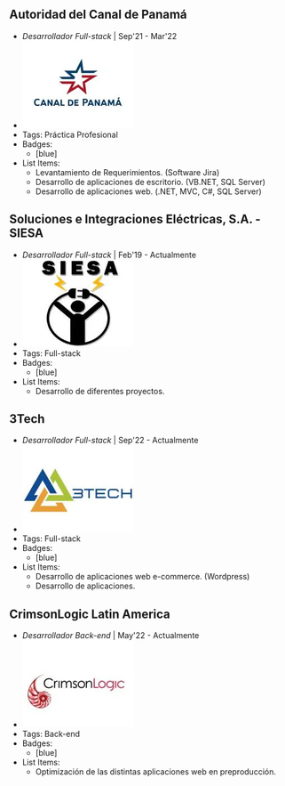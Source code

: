 ## Autoridad del Canal de Panamá
- *Desarrollador Full-stack* | Sep'21 - Mar'22
- ![logo512](../assets/logoCanal.webp)
- Tags: Práctica Profesional
- Badges:
  - [blue]
- List Items:
  - Levantamiento de Requerimientos. (Software Jira)
  - Desarrollo de aplicaciones de escritorio. (VB.NET, SQL Server)
  - Desarrollo de aplicaciones web. (.NET, MVC, C#, SQL Server)

## Soluciones e Integraciones Eléctricas, S.A. - SIESA
- *Desarrollador Full-stack* | Feb'19 - Actualmente
- ![logo512](../assets/logoSiesa.webp)
- Tags: Full-stack
- Badges:
  - [blue]
- List Items:
  - Desarrollo de diferentes proyectos.

## 3Tech
- *Desarrollador Full-stack* | Sep'22 - Actualmente
- ![logo512](../assets/logo3tech.webp)
- Tags: Full-stack
- Badges:
  - [blue]
- List Items:
  - Desarrollo de aplicaciones web e-commerce. (Wordpress)
  - Desarrollo de aplicaciones.

## CrimsonLogic Latin America
- *Desarrollador Back-end* | May'22 - Actualmente
- ![logo512](../assets/logo.webp)
- Tags: Back-end
- Badges:
  - [blue]
- List Items:
  - Optimización de las distintas aplicaciones web en preproducción.
